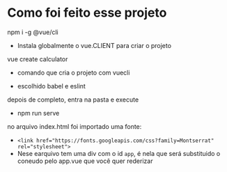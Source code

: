 # Como foi feito esse projeto

npm i -g @vue/cli
+ Instala globalmente o vue.CLIENT para criar o projeto

vue create calculator
+ comando que cria o projeto com vuecli
 - escolhido babel e eslint

depois de completo, entra na pasta e execute
+ npm run serve

no arquivo index.html foi importado uma fonte:
+ `<link href="https://fonts.googleapis.com/css?family=Montserrat" rel="stylesheet">`
+ Nese earquivo tem uma div com o id `app`, é nela que será substituido o coneudo pelo app.vue que você quer rederizar
